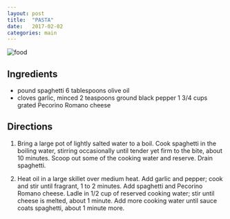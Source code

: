 ```yaml
---
layout: post
title:  "PASTA"
date:   2017-02-02 
categories: main
---
```


![food](http://images.media-allrecipes.com/images/61820.jpg)

## Ingredients
- pound spaghetti 6 tablespoons olive oil
- cloves garlic, minced 2 teaspoons ground black pepper 1 3/4 cups grated Pecorino Romano cheese


## Directions

1. Bring a large pot of lightly salted water to a boil. Cook spaghetti in the boiling water, stirring occasionally until tender yet firm to the bite, about 10 minutes. Scoop out some of the cooking water and reserve. Drain spaghetti.

1. Heat oil in a large skillet over medium heat. Add garlic and pepper; cook and stir until fragrant, 1 to 2 minutes. Add spaghetti and Pecorino Romano cheese. Ladle in 1/2 cup of reserved cooking water; stir until cheese is melted, about 1 minute. Add more cooking water until sauce coats spaghetti, about 1 minute more.
